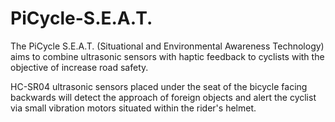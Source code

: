 # PiCycle-S.E.A.T.
The PiCycle S.E.A.T. (Situational and Environmental Awareness Technology) aims to combine ultrasonic sensors with haptic feedback to cyclists with the objective of increase road safety.

HC-SR04 ultrasonic sensors placed under the seat of the bicycle facing backwards will detect the approach of foreign objects and alert the cyclist via small vibration motors situated within the rider's helmet.

